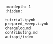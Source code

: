 ```{include} ../README.md

```

```{toctree}
:maxdepth: 1
:hidden:

tutorial.ipynb
prepared_sweep.ipynb
changelog.md
contributing.md
autoapi/index
```
